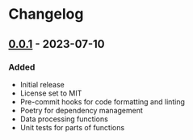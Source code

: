 # Changelog

## [0.0.1] - 2023-07-10

### Added

- Initial release
- License set to MIT
- Pre-commit hooks for code formatting and linting
- Poetry for dependency management
- Data processing functions
- Unit tests for parts of functions

[unreleased]: https://github.com/tariqdam/tadam/compare/0.0.1...HEAD
[0.0.1]: https://github.com/tariqdam/tadam/releases/tag/0.0.1